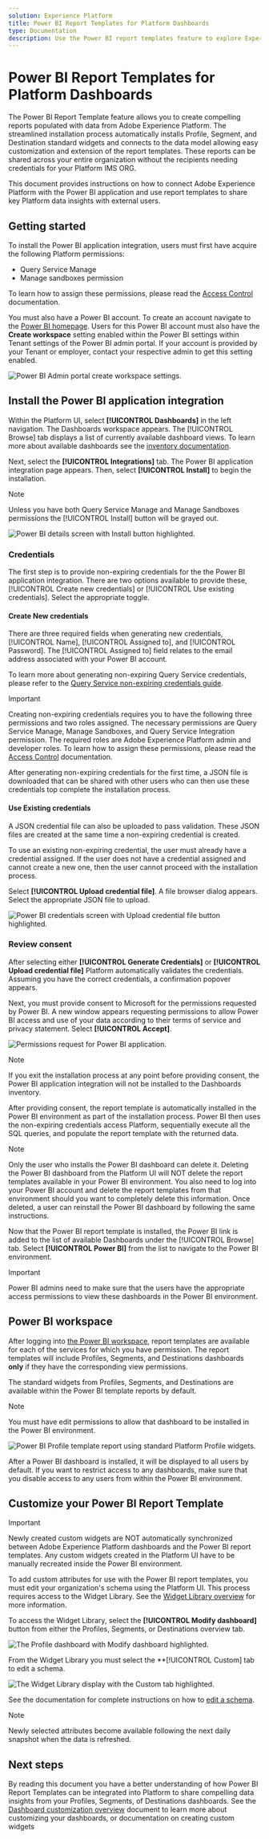 ```yaml
---
solution: Experience Platform
title: Power BI Report Templates for Platform Dashboards
type: Documentation
description: Use the Power BI report templates feature to explore Experience Platform data using Power BI.
---
```


# Power BI Report Templates for Platform Dashboards

The Power BI Report Template feature allows you to create compelling reports populated with data from Adobe Experience Platform. The streamlined installation process automatically installs Profile, Segment, and Destination standard widgets and connects to the data model allowing easy customization and extension of the report templates. These reports can be shared across your entire organization without the recipients needing credentials for your Platform IMS ORG.

This document provides instructions on how to connect Adobe Experience Platform with the Power BI application and use report templates to share key Platform data insights with external users.

## Getting started

To install the Power BI application integration, users must first have acquire the following Platform permissions:

- Query Service Manage
- Manage sandboxes permission

To learn how to assign these permissions, please read the [Access Control](../../access-control/home.md) documentation.

You must also have a Power BI account. To create an account navigate to the [Power BI homepage](https://powerbi.microsoft.com/en-us/). Users for this Power BI account must also have the **Create workspace** setting enabled within the Power BI settings within Tenant settings of the Power BI admin portal. If your account is provided by your Tenant or employer, contact your respective admin to get this setting enabled. 

![Power BI Admin portal create workspace settings.](../images/power-bi/create-workspace-settings.png)

## Install the Power BI application integration

Within the Platform UI, select **[!UICONTROL Dashboards]** in the left navigation. The Dashboards workspace appears. The [!UICONTROL Browse] tab displays a list of currently available dashboard views. To learn more about available dashboards see the [inventory documentation](../inventory.md). 

Next, select the **[!UICONTROL Integrations]** tab. The Power BI application integration page appears. Then, select **[!UICONTROL Install]** to begin the installation.

>[!NOTE]
>
> Unless you have both Query Service Manage and Manage Sandboxes permissions the [!UICONTROL Install] button will be grayed out.

![Power BI details screen with Install button highlighted.](../images/power-bi/details-screen.png)

### Credentials

The first step is to provide non-expiring credentials for the the Power BI application integration. There are two options available to provide these, [!UICONTROL  Create  new credentials] or [!UICONTROL  Use existing credentials]. Select the appropriate toggle.

#### Create New credentials

There are three required fields when generating new credentials, [!UICONTROL Name], [!UICONTROL Assigned to], and [!UICONTROL Password]. The [!UICONTROL Assigned to] field relates to the email address associated with your Power BI account. 

To learn more about generating non-expiring Query Service credentials, please refer to the [Query Service non-expiring credentials guide](../../query-service/ui/credentials.md#non-expiring-credentials).

<!-- Confirm whether this has been fixed: "The Power BI installation workflow will allow you to progress with the installation but will return an error unless you have the required permissions and roles.". If not, add to the note below. -->

>[!IMPORTANT]
>
>Creating non-expiring credentials requires you to have the following three permissions and two roles assigned. The necessary permissions are Query Service Manage, Manage Sandboxes, and Query Service Integration permission. The required roles are Adobe Experience Platform admin and developer roles. To learn how to assign these permissions, please read the [Access Control](../../access-control/home.md) documentation.

After generating non-expiring credentials for the first time, a JSON file is downloaded that can be shared with other users who can then use these credentials top complete the installation process.

#### Use Existing credentials

A JSON credential file can also be uploaded to pass validation. These JSON files are created at the same time a non-expiring credential is created.

To use an existing non-expiring credential, the user must already have a credential assigned. If the user does not have a credential assigned and cannot create a new one, then the user cannot proceed with the installation process.

Select **[!UICONTROL Upload credential file]**. A file browser dialog appears. Select the appropriate JSON file to upload.

![Power BI credentials screen with Upload credential file button highlighted.](../images/power-bi/upload-credential-file.png)

### Review consent

After selecting either **[!UICONTROL Generate Credentials]** or **[!UICONTROL Upload credential file]** Platform automatically validates the credentials. Assuming you have the correct credentials, a confirmation popover appears.

Next, you must provide consent to Microsoft for the permissions requested by Power BI. A new window appears requesting permissions to allow Power BI access and use of your data according to their terms of service and privacy statement. Select **[!UICONTROL Accept]**.

![Permissions request for Power BI application.](../images/power-bi/permissions.png)

>[!NOTE]
>
>If you exit the installation process at any point before providing consent, the Power BI application integration will not be installed to the Dashboards inventory.

After providing consent, the report template is automatically installed in the Power BI environment as part of the installation process. Power BI then uses the non-expiring credentials access Platform, sequentially execute all the SQL queries, and populate the report template with the returned data.

>[!NOTE]
>
>Only the user who installs the Power BI dashboard can delete it. Deleting the Power BI dashboard from the Platform UI will NOT delete the report templates available in your Power BI environment. You also need to log into your Power BI account and delete the report templates from that environment should you want to completely delete this information. Once deleted, a user can reinstall the Power BI dashboard by following the same instructions.

Now that the Power BI report template is installed, the Power BI link is added to the list of available Dashboards under the [!UICONTROL Browse] tab. Select **[!UICONTROL Power BI]** from the list to navigate to the Power BI environment. 

>[!IMPORTANT]
>
>Power BI admins need to make sure that the users have the appropriate access permissions to view these dashboards in the Power BI environment. 

## Power BI workspace

After logging into [the Power BI workspace](https://dxt.powerbi.com), report templates are available for each of the services for which you have permission. The report templates will include Profiles, Segments, and Destinations dashboards **only** if they have the corresponding view permissions.

The standard widgets from Profiles, Segments, and Destinations are available within the Power BI template reports by default.

>[!NOTE]
>
>You must have edit permissions to allow that dashboard to be installed in the Power BI environment.

![Power BI Profile template report using standard Platform Profile widgets.](../images/power-bi/profile-report-template.png)

After a Power BI dashboard is installed, it will be displayed to all users by default. If you want to restrict access to any dashboards, make sure that you disable access to any users from within the Power BI environment.  

## Customize your Power BI Report Template

>[!IMPORTANT]
>
>Newly created custom widgets are NOT automatically synchronized between Adobe Experience Platform dashboards and the Power BI report templates. Any custom widgets created in the Platform UI have to be manually recreated inside the Power BI environment.

To add custom attributes for use with the Power BI report templates, you must edit your organization's schema using the Platform UI. This process requires access to the Widget Library. See the [Widget Library overview](https://experienceleague.adobe.com/docs/experience-platform/dashboards/customize/widget-library.html) for more information. 

To access the Widget Library, select the **[!UICONTROL Modify dashboard]** button from either the Profiles, Segments, or Destinations overview tab. 

![The Profile dashboard with Modify dashboard highlighted.](../images/power-bi/modify-dashboard.png)

From the Widget Library you must select the **[!UICONTROL Custom] tab to edit a schema.

![The Widget Library display with the Custom tab highlighted.]()

See the documentation for complete instructions on how to [edit a schema](../customize/edit-schema.md#edit-schema).

>[!NOTE]
>
>Newly selected attributes become available following the next daily snapshot when the data is refreshed.

## Next steps

By reading this document you have a better understanding of how Power BI Report Templates can be integrated into Platform to share compelling data insights from your Profiles, Segments, of Destinations dashboards. See the [Dashboard customization overview](https://experienceleague.adobe.com/docs/experience-platform/dashboards/customize/overview.html?lang=en) document to learn more about customizing your dashboards, or documentation on creating custom widgets 

